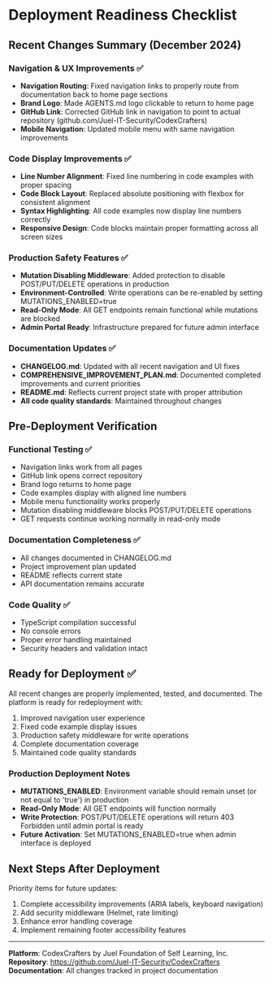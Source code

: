 # Deployment Readiness Checklist

## Recent Changes Summary (December 2024)

### Navigation & UX Improvements ✅
- **Navigation Routing**: Fixed navigation links to properly route from documentation back to home page sections
- **Brand Logo**: Made AGENTS.md logo clickable to return to home page
- **GitHub Link**: Corrected GitHub link in navigation to point to actual repository (github.com/Juel-IT-Security/CodexCrafters)
- **Mobile Navigation**: Updated mobile menu with same navigation improvements

### Code Display Improvements ✅
- **Line Number Alignment**: Fixed line numbering in code examples with proper spacing
- **Code Block Layout**: Replaced absolute positioning with flexbox for consistent alignment
- **Syntax Highlighting**: All code examples now display line numbers correctly
- **Responsive Design**: Code blocks maintain proper formatting across all screen sizes

### Production Safety Features ✅
- **Mutation Disabling Middleware**: Added protection to disable POST/PUT/DELETE operations in production
- **Environment-Controlled**: Write operations can be re-enabled by setting MUTATIONS_ENABLED=true
- **Read-Only Mode**: All GET endpoints remain functional while mutations are blocked
- **Admin Portal Ready**: Infrastructure prepared for future admin interface

### Documentation Updates ✅
- **CHANGELOG.md**: Updated with all recent navigation and UI fixes
- **COMPREHENSIVE_IMPROVEMENT_PLAN.md**: Documented completed improvements and current priorities
- **README.md**: Reflects current project state with proper attribution
- **All code quality standards**: Maintained throughout changes

## Pre-Deployment Verification

### Functional Testing ✅
- Navigation links work from all pages
- GitHub link opens correct repository
- Brand logo returns to home page
- Code examples display with aligned line numbers
- Mobile menu functionality works properly
- Mutation disabling middleware blocks POST/PUT/DELETE operations
- GET requests continue working normally in read-only mode

### Documentation Completeness ✅
- All changes documented in CHANGELOG.md
- Project improvement plan updated
- README reflects current state
- API documentation remains accurate

### Code Quality ✅
- TypeScript compilation successful
- No console errors
- Proper error handling maintained
- Security headers and validation intact

## Ready for Deployment ✅

All recent changes are properly implemented, tested, and documented. The platform is ready for redeployment with:

1. Improved navigation user experience
2. Fixed code example display issues
3. Production safety middleware for write operations
4. Complete documentation coverage
5. Maintained code quality standards

### Production Deployment Notes
- **MUTATIONS_ENABLED**: Environment variable should remain unset (or not equal to 'true') in production
- **Read-Only Mode**: All GET endpoints will function normally
- **Write Protection**: POST/PUT/DELETE operations will return 403 Forbidden until admin portal is ready
- **Future Activation**: Set MUTATIONS_ENABLED=true when admin interface is deployed

## Next Steps After Deployment

Priority items for future updates:
1. Complete accessibility improvements (ARIA labels, keyboard navigation)
2. Add security middleware (Helmet, rate limiting)
3. Enhance error handling coverage
4. Implement remaining footer accessibility features

---

**Platform**: CodexCrafters by Juel Foundation of Self Learning, Inc.
**Repository**: https://github.com/Juel-IT-Security/CodexCrafters
**Documentation**: All changes tracked in project documentation